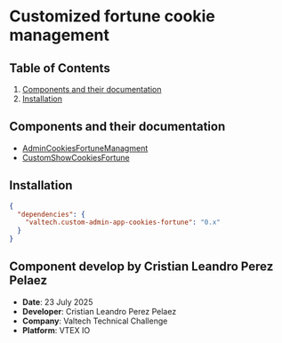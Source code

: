# Customized fortune cookie management

## Table of Contents

1. [Components and their documentation](#components-and-their-documentation)
2. [Installation](#installation)

## Components and their documentation

- [AdminCookiesFortuneManagment](./valtech.custom-admin-app-cookies-fortune/AdminCookiesFortuneManagment)
- [CustomShowCookiesFortune](./valtech.custom-admin-app-cookies-fortune/CustomShowCookiesFortune)

## Installation

```json
{
  "dependencies": {
    "valtech.custom-admin-app-cookies-fortune": "0.x"
  }
}
```

## Component develop by Cristian Leandro Perez Pelaez
- **Date**: 23 July 2025
- **Developer**: Cristian Leandro Perez Pelaez
- **Company**: Valtech Technical Challenge
- **Platform**: VTEX IO
